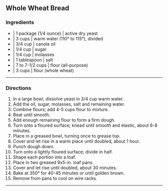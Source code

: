 ## Whole Wheat Bread

### Ingredients

* | 1 package (1/4 ounce) | active dry yeast
* | 3 cups                | warm water (110° to 115°), divided
* | 3/4 cup               | canola oil
* | 1/4 cup               | sugar
* | 1/4 cup               | molasses
* | 1 tablespoon          | salt
* | 7 to 7-1/2 cups       | flour (all-purpose) 
* | 3 cups                | flour (whole wheat) 

---

### Directions

1. In a large bowl, dissolve yeast in 3/4 cup warm water.
1. Add the oil, sugar, molasses, salt and remaining water.
1. Combine flours; add 4-5 cups flour to mixture.
1. Beat until smooth.
1. Add enough remaining flour to form a firm dough.
1. Turn onto a floured surface; knead until smooth and elastic, about 6-8 minutes.
1. Place in a greased bowl, turning once to grease top.
1. Cover and let rise in a warm place until doubled, about 1 hour.
1. Punch dough down.
1. Turn onto a lightly floured surface; divide in half.
1. Shape each portion into a loaf.
1. Place in two greased 9x5-in. loaf pans.
1. Cover and let rise until doubled, about 30 minutes.
1. Bake at 350° for 40-45 minutes or until golden brown.
1. Remove from pans to cool on wire racks.

---

